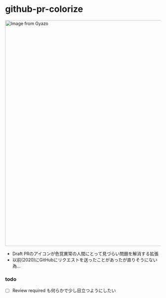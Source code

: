 # github-pr-colorize

<a href="https://gyazo.com/6d43f106c79aa12fe350ca15cff00f06"><img src="https://i.gyazo.com/6d43f106c79aa12fe350ca15cff00f06.png" alt="Image from Gyazo" width="730"/></a>

- Draft PRのアイコンが色覚異常の人間にとって見づらい問題を解消する拡張
- 以前(2020)にGitHubにリクエストを送ったことがあったが直りそうにない為...

### todo

- [ ] Review required も何らかで少し目立つようにしたい
